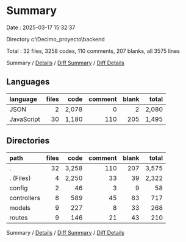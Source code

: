 # Summary

Date : 2025-03-17 15:32:37

Directory c:\\Decimo_proyecto\\backend

Total : 32 files,  3258 codes, 110 comments, 207 blanks, all 3575 lines

Summary / [Details](details.md) / [Diff Summary](diff.md) / [Diff Details](diff-details.md)

## Languages
| language | files | code | comment | blank | total |
| :--- | ---: | ---: | ---: | ---: | ---: |
| JSON | 2 | 2,078 | 0 | 2 | 2,080 |
| JavaScript | 30 | 1,180 | 110 | 205 | 1,495 |

## Directories
| path | files | code | comment | blank | total |
| :--- | ---: | ---: | ---: | ---: | ---: |
| . | 32 | 3,258 | 110 | 207 | 3,575 |
| . (Files) | 4 | 2,250 | 33 | 39 | 2,322 |
| config | 2 | 46 | 3 | 9 | 58 |
| controllers | 8 | 589 | 45 | 83 | 717 |
| models | 9 | 227 | 8 | 33 | 268 |
| routes | 9 | 146 | 21 | 43 | 210 |

Summary / [Details](details.md) / [Diff Summary](diff.md) / [Diff Details](diff-details.md)